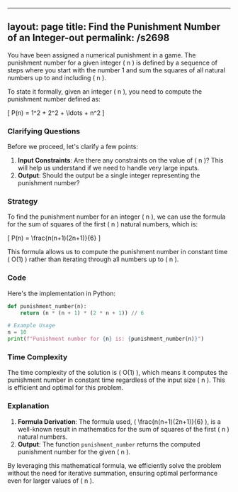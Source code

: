 
---
layout: page
title:  Find the Punishment Number of an Integer-out
permalink: /s2698
---

You have been assigned a numerical punishment in a game. The punishment number for a given integer \( n \) is defined by a sequence of steps where you start with the number 1 and sum the squares of all natural numbers up to and including \( n \).

To state it formally, given an integer \( n \), you need to compute the punishment number defined as:

\[ P(n) = 1^2 + 2^2 + \ldots + n^2 \]

### Clarifying Questions

Before we proceed, let's clarify a few points:

1. **Input Constraints**: Are there any constraints on the value of \( n \)? This will help us understand if we need to handle very large inputs.
2. **Output**: Should the output be a single integer representing the punishment number?

### Strategy

To find the punishment number for an integer \( n \), we can use the formula for the sum of squares of the first \( n \) natural numbers, which is:

\[ P(n) = \frac{n(n+1)(2n+1)}{6} \]

This formula allows us to compute the punishment number in constant time \( O(1) \) rather than iterating through all numbers up to \( n \).

### Code

Here's the implementation in Python:

```python
def punishment_number(n):
    return (n * (n + 1) * (2 * n + 1)) // 6

# Example Usage
n = 10
print(f"Punishment number for {n} is: {punishment_number(n)}")
```

### Time Complexity

The time complexity of the solution is \( O(1) \), which means it computes the punishment number in constant time regardless of the input size \( n \). This is efficient and optimal for this problem.

### Explanation

1. **Formula Derivation**: The formula used, \( \frac{n(n+1)(2n+1)}{6} \), is a well-known result in mathematics for the sum of squares of the first \( n \) natural numbers.
2. **Output**: The function `punishment_number` returns the computed punishment number for the given \( n \).

By leveraging this mathematical formula, we efficiently solve the problem without the need for iterative summation, ensuring optimal performance even for larger values of \( n \).